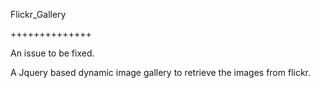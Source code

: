 Flickr_Gallery

++++++++++++++


An issue to be fixed.



A Jquery based dynamic image gallery to retrieve the images from flickr.
